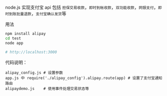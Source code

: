 node.js 实现支付宝 api
包括 `担保交易收款`，`即时到帐收款`，`双功能收款`，`网银支付`，`即时到账批量退款`，`支付宝确认发货`等

用法
```bash
npm install alipay
cd test
node app

# http://localhost:3000
```

代码说明：
```
alipay_config.js # 设置参数
app.js 中 require('./alipay_config').alipay.route(app) # 设置了支付宝通知路由
alipaydemo.js    # 使用事件处理交易状态等
```
